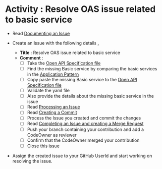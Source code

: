 # Activity : Resolve OAS issue related to basic service

* Read [Documenting an Issue](https://github.com/openBackhaul/ApplicationPattern/blob/develop/doc/PreparingSpecifying/DocumentingAnIssue/DocumentingAnIssue.md)
  
* Create an Issue with the following details , 
  * **Title** : Resolve OAS issue related to basic service
  * **Comment** :
    - [ ] Take the [Open API Specification file](../../../ApplicationAbbreviationExtractor_1.0.0.yaml)
    - [ ] Find the missing Basic service by comparing the basic services in the [Application Pattern](https://github.com/openBackhaul/ApplicationPattern/blob/develop/ApplicationPattern.yaml)
    - [ ] Copy paste the missing Basic service to the [Open API Specification file](../../../ApplicationAbbreviationExtractor_1.0.0.yaml)
    - [ ] Validate the yaml file
    - [ ] Also provide the details about the missing basic service in the issue
    - [ ] Read [Processing an Issue](https://github.com/openBackhaul/ApplicationPattern/blob/develop/doc/PreparingSpecifying/ProcessingAnIssue/ProcessingAnIssue.md)
    - [ ] Read [Creating a Commit](https://github.com/openBackhaul/ApplicationPattern/blob/develop/doc/PreparingSpecifying/CreatingCommit/CreatingCommit.md)
    - [ ] Process the Issue you created and commit the changes
    - [ ] Read [Completing an Issue and creating a Merge Request](https://github.com/openBackhaul/ApplicationPattern/blob/develop/doc/PreparingSpecifying/CreatingMergeRequest/CreatingMergeRequest.md)
    - [ ] Push your branch containing your contribution and add a CodeOwner as reviewer
    - [ ] Confirm that the CodeOwner merged your contribution 
    - [ ] Close this issue

* Assign the created issue to your GitHub UserId and start working on resolving the issue.


